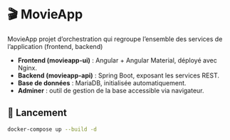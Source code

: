 # 🎬 MovieApp

MovieApp projet d’orchestration qui regroupe l’ensemble des services de l’application (frontend, backend)

- **Frontend (movieapp-ui)** : Angular + Angular Material, déployé avec Nginx.
- **Backend (movieapp-api)** : Spring Boot, exposant les services REST.
- **Base de données** : MariaDB, initialisée automatiquement.
- **Adminer** : outil de gestion de la base accessible via navigateur.

## 🚀 Lancement
```bash
docker-compose up --build -d